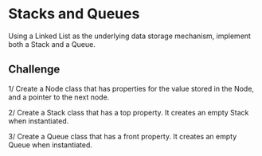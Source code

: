 # Stacks and Queues

Using a Linked List as the underlying data storage mechanism, implement both a Stack and a Queue.


## Challenge

1/ Create a Node class that has properties for the value stored in the Node, and a pointer to the next node.

2/ Create a Stack class that has a top property. It creates an empty Stack when instantiated.

3/ Create a Queue class that has a front property. It creates an empty Queue when instantiated.
